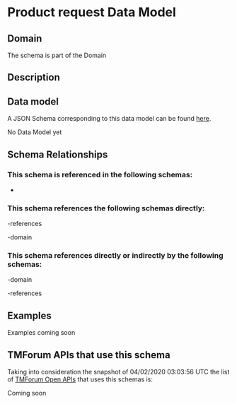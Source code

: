 # Product request Data Model

## Domain

The  schema is part of the  Domain

## Description



## Data model

A JSON Schema corresponding to this data model can be found
[here](https://github.com/tmforum-rand/schemas/blob/candidates/Product/ProductRequest.schema.json).

No Data Model yet

## Schema Relationships

### This schema is referenced in the following schemas:

-

### This schema references the following schemas directly:

-references

-domain

### This schema references directly or indirectly by the following schemas:

-domain

-references



## Examples

Examples coming soon

## TMForum APIs that use this schema

Taking into consideration the snapshot of 04/02/2020 03:03:56 UTC the list of [TMForum Open APIs](https://www.tmforum.org/open-apis/) that uses this schemas is:

Coming soon